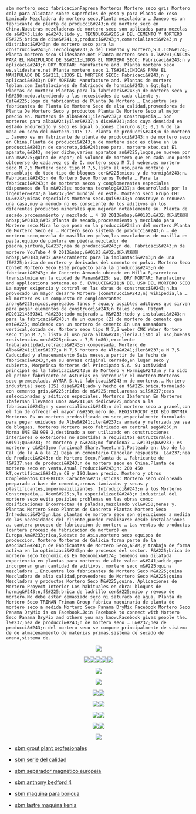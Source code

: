 
```
sbm mortero seco fabricacionPapresa Morteros Mortero seco gris Mortero cola para alicatar sobre superﬁcies de yeso y para Placas de Yeso Laminado Mezcladora de mortero seco,Planta mezcladora … Janeoo es un fabricante de planta de producci&#243;n de mortero seco en China.Nuestras mezcladoras de mortero seco son aplicados para mezclas de s&#243;lido s&#243;lido y. TECNOLOG&#205;A DEL CEMENTO Y MORTERO F&#225;brica de dise&#241;o,producci&#243;n,comercializaci&#243;n y distribuci&#243;n de mortero seco para la construcci&#243;n.Tecnolog&#237;a del Cemento y Mortero,S.L.TCM&#174;. Planta mortero seco slideshare.net Planta mortero seco 1.T&#201;CNICAS PARA EL MANIPULADO DE S&#211;LIDOS EL MORTERO SECO: Fabricaci&#243;n y aplicaci&#243;n DRY MORTAR: Manufacture and. Planta mortero seco es.slideshare.net Planta mortero seco 1.T&#201;CNICAS PARA EL MANIPULADO DE S&#211;LIDOS EL MORTERO SECO: Fabricaci&#243;n y aplicaci&#243;n DRY MORTAR: Manufacture and. Plantas de mortero leblan.com Instalaciones de fabricado de hormig&#243;n &gt;&gt; Plantas de mortero Plantas para la fabricaci&#243;n de mortero seco y h&#250;medo,atendiendo a las necesidades de cada cliente y. Cat&#225;logo de fabricantes de Planta De Mortero … Encuentre los fabricantes de Planta De Mortero Seco de alta calidad,proveedores de Planta De Mortero Seco y productos Planta De Mortero Seco al mejor precio en. Morteros de Alba&#241;iler&#237;a Construpedia,… Son morteros para alba&#241;iler&#237;a dise&#241;ados cuya densidad en estado endurecido y seco es igual o.iones cloruro &lt; 0,1 % de la masa en seco del mortero.1015 17. Planta de producci&#243;n de mortero … Janeoo es un fabricante de planta de producci&#243;n de mortero seco en China.Planta de producci&#243;n de mortero seco es clave en la producci&#243;n de concreto,id&#243;neo para. mortero xtec.cat El aparato,&#243; mejor dicho,varios aparatos an&#225;logos,se mueven por una m&#225;quina de vapor; el volumen de mortero que en cada uno puede obtenerse de cada,vez es de O. mortero seco M 7,5 weber.es mortero seco M 7,5 Mortero seco tipo M 7,5,listo al uso,para montaje y ensamblaje de todo tipo de bloques cer&#225;micos y de hormig&#243;n. Fabricaci&#243;n de Mortero Seco Morteros Tudela … Para la fabricaci&#243;n de morteros secos y conglomerantes especiales disponemos de la m&#225;s moderna tecnolog&#237;a desarrollada por la ingenier&#237;a l&#237;der mundial en este. Mortero seco Grupo CHT Qu&#237;micas especiales Mortero seco.Qui&#233;n construye o renueva una casa,muy a menudo no es consciente de los aditivos en los diferentes productos minerales que mejoran notablemente su. Planta de secado,procesamiento y mezclado … 4 18 2013&nbsp;&#0183;&#32;嵌入式视频&nbsp;&#0183;&#32;Planta de secado,procesamiento y mezclado para Mortero seco.Mira lo que pasa en la producci&#243;n del mortero.Planta de Mortero Seco en … Mortero seco sistema de producci&#243;n … de mortero seco,mezcla de masilla en polvo,las mezcladoras de masilla en pasta,equipo de pintura en piedra,mezclador de piedra,pintura,l&#237;nea de producci&#243;n de. Fabricaci&#243;n de mortero YouTube 4 9 2013&nbsp;&#0183;&#32;嵌入式视频&nbsp;&#0183;&#32;Asesoramiento para la implantaci&#243;n de una f&#225;brica de mortero y derivados del cemento en polvo. Mortero Seco ConteC Mortero Seco Este proyecto para la producci&#243;n de fabricaci&#243;n de Concreto Armando ubicado en Milla 8,carretera transistmica en la ciudad de Panam&#225; se. DRY MORTAR: Manufacture and applications sotecma.es 6. EVOLUCI&#211;N DEL USO DEL MORTERO SECO La mayor exigencia y control en las obras de construcci&#243;n,ha provocado un mayor desarro Mortero (construcci&#243;n) Wikipedia,la … El mortero es un compuesto de conglomerantes inorg&#225;nicos,agregados finos y agua,y posibles aditivos que sirven para pegar elementos de construcci&#243;n tales como. Patent WO2012143593A1 M&#233;todo mejorado … M&#233;todo y instalaci&#243;n para la fabricaci&#243;n de un cuerpo (2) de mortero de cemento que est&#225; moldeado con un mortero de cemento.En una amasadora vertical,dotada de. Mortero seco tipo M 7,5 weber CMK Weber Mortero seco tipo M 7,5 listo al uso para alba&#241;ileria.Listo al uso,buenas resistencias mec&#225;nicas a 7,5 (m80),excelente trabajabilidad,retracci&#243;n compensada. Mortero de Alba&#241;iler&#237;a M 7,5 Mortero de Alba&#241;iler&#237;a M 7,5 Caducidad y almacenamiento Seis meses,a partir de la fecha de fabricaci&#243;n,en su envase original cerrado,en lugar seco y cubierto, Morprinsa Morteros del Principado S.A. Su actividad principal es la fabricaci&#243;n de Mortero y Hormig&#243;n y ha sido el primer fabricante en Asturias en introducir el mortero.Morteros seco premezclado. AYMAR S.A.U fabricaci&#243;n de morteros,… Mortero industrial seco (IS) dise&#241;ado y hecho en f&#225;brica,formulado con cemento gris,&#225;ridos de m&#225;rmol,arenas sil&#237;ceas seleccionadas y aditivos especiales. Morteros Ibafersan En Morteros Ibafersan llevamos unos a&#241;os dedic&#225;ndonos a la fabricaci&#243;n y comercializaci&#243;n del mortero seco a granel,con el fin de ofrecer el mayor n&#250;mero de. REGISTROCDT BIO BIO DRYMIX Morteros Es un mortero predosificado en seco,especialmente formulado para pegar unidades de Alba&#241;iler&#237;a armada y reforzada,ya sea de bloques. Morteros Mortero seco fabricado en central seg&#250;n Norma UNE EN 998 2,destinado a ser utilizado en construcciones interiores o exteriores no sometidas a requisitos estructurales. &#191;Qu&#233; es mortero y c&#243;mo funciona? … &#191;Qu&#233; es mortero y c&#243;mo funciona? Share.Tweet.nn1.Posteado en: Uso de la Cal (de la A a la Z) Deja un comentario Cancelar respuesta. L&#237;nea de Producci&#243;n de Mortero Seco,Planta de … Fabricante de l&#237;nea de producci&#243;n de mortero seco en China.Planta de mortero seco en venta.Anual Producci&#243;n: 200 450 kT,certificaci&#243;n CE y ISO,buen precio. Mortero y otros Complementos CIREBLOCK Caracter&#237;sticas: Mortero seco coloreado preparado a base de cemento,arenas tamizadas y secas y plastificantes,impermeabilizantes. Introducci&#243;n a los Morteros Construpedia,… Adem&#225;s,la especializaci&#243;n industrial del mortero seco evita posibles problemas en las obras como: dosificaciones incorrectas (a paladas,mezclando vol&#250;menes y. Plantas Mortero Seco Plantas de Concreto Plantas Mortero Seco Introducci&#243;n.Las plantas de mortero seco son ejecuciones a medida de las necesidades del cliente,pueden realizarse desde instalaciones a. cantera proceso de fabricacion de mortero … Las ventas de productos (cantera proceso de fabricacion de mortero) en Europa,Am&#233;rica,Sudeste de Asia.mortero seco equipos de produccion. Mortero Morteros de Galicia forma parte de la Asociaci&#243;n de Fabricantes de Mortero Seco,AFAM,y trabaja de forma activa en la optimizaci&#243;n de procesos del sector. F&#225;brica de mortero seco tecnomix.es En Tecnomix&#174; tenemos una dilatada experiencia en plantas para morteros de alto valor a&#241;adido,que incorporan gran cantidad de aditivos. mortero seco m&#225;quina mezcladora … Encuentre los fabricantes de Mortero Seco M&#225;quina Mezcladora de alta calidad,proveedores de Mortero Seco M&#225;quina Mezcladora y productos Mortero Seco M&#225;quina. Aplicaciones de Mortero Proyect Interior Los habituales en obra: bloques de hormig&#243;n,f&#225;brica de ladrillo cer&#225;mico y revoco de mortero.No debe estar demasiado seco ni saturado de agua. Planta de Mortero Seco TRIMAN Triman Group fabrica maquinaria de planta de mortero seco a medida Mortero Seco Panama DryMix Facebook Mortero Seco Panama DryMix is on Facebook.Join Facebook to connect with Mortero Seco Panama DryMix and others you may know.Facebook gives people the. l&#237;nea de producci&#243;n de mortero seco … L&#237;nea de producci&#243;n del mortero seco se compone principalmente de sistema de de almacenamiento de materias primas,sistema de secado de arena,sistema de. 
```

<div align="center">

<a href="https://es-crusher.shibang-china.com/github&k=sbm+mortero+seco+fabricacion"><img src="https://static.shibang-china.com/es/crusher/logo.jpg"></a>

<a href="https://es-crusher.shibang-china.com/github&k=sbm+mortero+seco+fabricacion"><img src="https://static.shibang-china.com/es/crusher/index.jpg"></a><a href="https://es-crusher.shibang-china.com/material.htmlgithub&k=sbm+mortero+seco+fabricacion"><img src="https://static.shibang-china.com/es/crusher/material.jpg"></a><a href="https://es-crusher.shibang-china.com/application.htmlgithub&k=sbm+mortero+seco+fabricacion"><img src="https://static.shibang-china.com/es/crusher/application.jpg"></a><a href="https://es-crusher.shibang-china.com/aboutus.htmlgithub&k=sbm+mortero+seco+fabricacion"><img src="https://static.shibang-china.com/es/crusher/aboutus.jpg"></a><a href="https://es-crusher.shibang-china.com/contact.htmlgithub&k=sbm+mortero+seco+fabricacion"><img src="https://static.shibang-china.com/es/crusher/contact.jpg"></a>

<a href="https://es-crusher.shibang-china.com/github&k=sbm+mortero+seco+fabricacion"><img src="https://static.shibang-china.com/es/crusher/banner.jpg"></a>

<a href="https://swt.shibang-china.com/github&k=sbm+mortero+seco+fabricacion"><img src="https://static.shibang-china.com/es/crusher/text.jpg"></a>

<a href="https://swt.shibang-china.com/github&k=sbm+mortero+seco+fabricacion"><img src="https://static.shibang-china.com/es/crusher/chat.jpg"></a><a href="https://es-crusher.shibang-china.com/contact.htmlgithub&k=sbm+mortero+seco+fabricacion"><img src="https://static.shibang-china.com/es/crusher/message.jpg"></a>

<a href="https://es-crusher.shibang-china.com/products/pe.htmlgithub&k=sbm+mortero+seco+fabricacion"><img src="https://static.shibang-china.com/es/crusher/pe.jpg"></a><a href="https://es-crusher.shibang-china.com/products/pf.htmlgithub&k=sbm+mortero+seco+fabricacion"><img src="https://static.shibang-china.com/es/crusher/pf.jpg"></a>

<a href="https://es-crusher.shibang-china.com/products/hpt.htmlgithub&k=sbm+mortero+seco+fabricacion"><img src="https://static.shibang-china.com/es/crusher/hpt.jpg"></a><a href="https://es-crusher.shibang-china.com/products/vsi.htmlgithub&k=sbm+mortero+seco+fabricacion"><img src="https://static.shibang-china.com/es/crusher/vsi.jpg"></a>

<a href="https://es-crusher.shibang-china.com/products/klv.htmlgithub&k=sbm+mortero+seco+fabricacion"><img src="https://static.shibang-china.com/es/crusher/klv.jpg"></a><a href="https://es-crusher.shibang-china.com/products/portable.htmlgithub&k=sbm+mortero+seco+fabricacion"><img src="https://static.shibang-china.com/es/crusher/portable.jpg"></a>

<a href="https://swt.shibang-china.com/github&k=sbm+mortero+seco+fabricacion"><img src="https://static.shibang-china.com/es/crusher/case.jpg"></a>

</div>


* [sbm grout plant profesionales](sbm%20grout%20plant%20profesionales.md)

* [sbm serie del calidad](sbm%20serie%20del%20calidad.md)

* [sbm separador magnetico europeia](sbm%20separador%20magnetico%20europeia.md)

* [sbm anthony bedford 4](sbm%20anthony%20bedford%204.md)

* [sbm maquina para boricua](sbm%20maquina%20para%20boricua.md)

* [sbm lastre maquina kenia](sbm%20lastre%20maquina%20kenia.md)